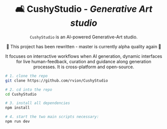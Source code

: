 <div align="center">

# 🛋 CushyStudio - _Generative Art studio_

`CushyStudio` is an AI-powered Generative-Art studio.

🔴 This project has been rewritten - master is currently alpha quality again 🔴

It focuses on interractive workflows when AI generation, dynamic interfaces for live human-feedback, curation
and guidance along generation processes. It is cross-platform and open-source.

</div>

```sh
# 1. clone the repo
git clone https://github.com/rvion/CushyStudio

# 2. cd into the repo
cd CushyStudio

# 3. install all dependencies
npm install

# 4. start the two main scripts necessary:
npm run dev
```
